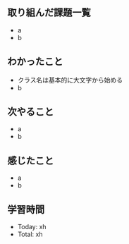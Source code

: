 ## 取り組んだ課題一覧
- a
- b
## わかったこと
- クラス名は基本的に大文字から始める
- b
## 次やること
- a
- b
## 感じたこと
- a
- b
## 学習時間
- Today: xh
- Total: xh
